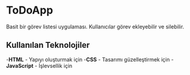 # ToDoApp
Basit bir görev listesi uygulaması. Kullanıcılar görev ekleyebilir ve silebilir.
## Kullanılan Teknolojiler 
-**HTML** - Yapıyı oluşturmak için
-**CSS** - Tasarımı güzelleştirmek için
-**JavaScript** - İşlevsellik için
